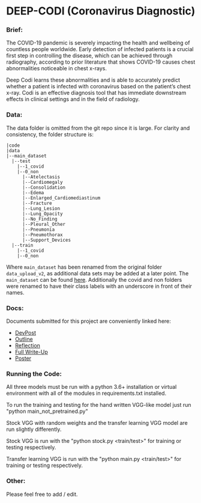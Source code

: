 # DEEP-CODI (Coronavirus Diagnostic)

### Brief:

The COVID-19 pandemic is severely impacting the health and wellbeing of countless people worldwide. Early detection of infected patients is a crucial first step in controlling the disease, which can be achieved through radiography, according to prior literature that shows COVID-19 causes chest abnormalities noticeable in chest x-rays.

Deep Codi learns these abnormalities and is able to accurately predict whether a patient is infected with coronavirus based on the patient’s chest x-ray. Codi is an effective diagnosis tool that has immediate downstream effects in clinical settings and in the field of radiology.


### Data:

The data folder is omitted from the git repo since it is large. For clarity and consistency, the folder structure is:

```
|code
|data
|--main_dataset
  |--test
    |--1_covid
    |--0_non
      |--Atelectasis
      |--Cardiomegaly
      |--Consolidation
      |--Edema
      |--Enlarged_Cardiomediastinum
      |--Fracture
      |--Lung_Lesion
      |--Lung_Opacity
      |--No_Finding
      |--Pleural_Other
      |--Pneumonia
      |--Pneumothorax
      |--Support_Devices
  |--train
    |--1_covid
    |--0_non
```

Where `main_dataset` has been renamed from the original folder `data_upload_v2`, as additional data sets may be added at a later point.
The `main_dataset` can be found [here](https://github.com/shervinmin/DeepCovid/tree/master/data). Additionally the covid and non folders were renamed to have their class labels with an underscore in front of their names.


### Docs:

Documents submitted for this project are conveniently linked here:
* [DevPost](https://devpost.com/software/deep-codi-coronavirus-diagnostic)
* [Outline](https://docs.google.com/document/d/1EEI7X_CQr9wfGwV87lb6Td_VjfkSVE8X5ixjkUxLoks/edit?usp=sharing)
* [Reflection](https://docs.google.com/document/d/1cysJC3PYWxQsm3N-E76wBlRUhUhj_eQgIkaq2fx0ai8/edit?usp=sharing)
* [Full Write-Up](https://docs.google.com/document/d/1CDUS4I8IUazt2MgNDGo80qzDctjvrCk8PTx2pGfq408/edit?usp=sharing)
* [Poster](https://docs.google.com/presentation/d/1QtGSQqj6rozHlAr_3FzNPmZVkF9BLhAr/edit#slide=id.p1)

### Running the Code:
All three models must be run with a python 3.6+ installation or virtual environment with all of the modules in requirements.txt installed. 

To run the training and testing for the hand written VGG-like model just run "python main_not_pretrained.py"

Stock VGG with random weights and the transfer learning VGG model are run slightly differently. 

Stock VGG is run with the "python stock.py <train/test>" for training or testing respectively.

Transfer learning VGG is run with the "python main.py <train/test>" for training or testing respectively.

### Other:

Please feel free to add / edit.